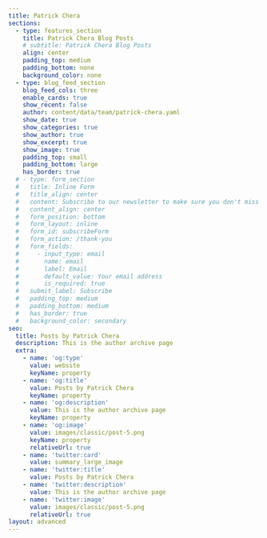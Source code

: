 ```yaml
---
title: Patrick Chera
sections:
  - type: features_section
    title: Patrick Chera Blog Posts
    # subtitle: Patrick Chera Blog Posts
    align: center
    padding_top: medium
    padding_bottom: none
    background_color: none
  - type: blog_feed_section
    blog_feed_cols: three
    enable_cards: true
    show_recent: false
    author: content/data/team/patrick-chera.yaml
    show_date: true
    show_categories: true
    show_author: true
    show_excerpt: true
    show_image: true
    padding_top: small
    padding_bottom: large
    has_border: true
  # - type: form_section
  #   title: Inline Form
  #   title_align: center
  #   content: Subscribe to our newsletter to make sure you don't miss anything.
  #   content_align: center
  #   form_position: bottom
  #   form_layout: inline
  #   form_id: subscribeForm
  #   form_action: /thank-you
  #   form_fields:
  #     - input_type: email
  #       name: email
  #       label: Email
  #       default_value: Your email address
  #       is_required: true
  #   submit_label: Subscribe
  #   padding_top: medium
  #   padding_bottom: medium
  #   has_border: true
  #   background_color: secondary
seo:
  title: Posts by Patrick Chera
  description: This is the author archive page
  extra:
    - name: 'og:type'
      value: website
      keyName: property
    - name: 'og:title'
      value: Posts by Patrick Chera
      keyName: property
    - name: 'og:description'
      value: This is the author archive page
      keyName: property
    - name: 'og:image'
      value: images/classic/post-5.png
      keyName: property
      relativeUrl: true
    - name: 'twitter:card'
      value: summary_large_image
    - name: 'twitter:title'
      value: Posts by Patrick Chera
    - name: 'twitter:description'
      value: This is the author archive page
    - name: 'twitter:image'
      value: images/classic/post-5.png
      relativeUrl: true
layout: advanced
---
```

